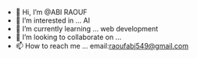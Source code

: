- 👋 Hi, I’m @ABI RAOUF
- 👀 I’m interested in ... AI
- 🌱 I’m currently learning ... web development
- 💞️ I’m looking to collaborate on ...
- 📫 How to reach me ... email:raoufabi549@gmail.com

<!---
ABIraouf/ABIraouf is a ✨ special ✨ repository because its `README.md` (this file) appears on your GitHub profile.
You can click the Preview link to take a look at your changes.
--->
